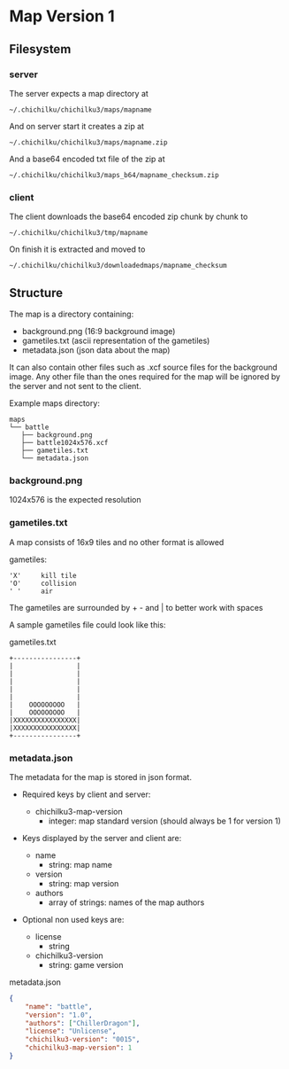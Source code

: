# Map Version 1

## Filesystem

### server

The server expects a map directory at

    ~/.chichilku/chichilku3/maps/mapname

And on server start it creates a zip at

    ~/.chichilku/chichilku3/maps/mapname.zip

And a base64 encoded txt file of the zip at

    ~/.chichilku/chichilku3/maps_b64/mapname_checksum.zip

### client

The client downloads the base64 encoded zip chunk by chunk to

    ~/.chichilku/chichilku3/tmp/mapname

On finish it is extracted and moved to

    ~/.chichilku/chichilku3/downloadedmaps/mapname_checksum



## Structure

The map is a directory containing:

 - background.png (16:9 background image)
 - gametiles.txt (ascii representation of the gametiles)
 - metadata.json (json data about the map)

It can also contain other files such as .xcf source files for the background image.
Any other file than the ones required for the map will be ignored by the server and not sent to the client.


Example maps directory:

    maps
    └── battle
       ├── background.png
       ├── battle1024x576.xcf
       ├── gametiles.txt
       └── metadata.json

### background.png

1024x576 is the expected resolution

### gametiles.txt

A map consists of 16x9 tiles and no other format is allowed

gametiles:

    'X'     kill tile
    'O'     collision
    ' '     air

The gametiles are surrounded by + - and | to better work with spaces

A sample gametiles file could look like this:

gametiles.txt
```
+----------------+
|                |
|                |
|                |
|                |
|                |
|    OOOOOOOOO   |
|    OOOOOOOOO   |
|XXXXXXXXXXXXXXXX|
|XXXXXXXXXXXXXXXX|
+----------------+
```

### metadata.json

The metadata for the map is stored in json format.

* Required keys by client and server:
    + chichilku3-map-version
        - integer: map standard version (should always be 1 for version 1)

* Keys displayed by the server and client are:
    + name
        - string: map name
    + version
        - string: map version
    + authors
        - array of strings: names of the map authors

* Optional non used keys are:
    + license
        - string
    + chichilku3-version
        - string: game version

metadata.json
```json
{
    "name": "battle",
    "version": "1.0",
    "authors": ["ChillerDragon"],
    "license": "Unlicense",
    "chichilku3-version": "0015",
    "chichilku3-map-version": 1
}
```
